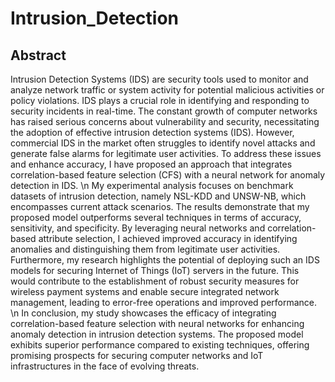 # Intrusion_Detection

## Abstract

Intrusion Detection Systems (IDS) are security tools used to monitor and analyze network
traffic or system activity for potential malicious activities or policy violations. IDS plays a
crucial role in identifying and responding to security incidents in real-time.
The constant growth of computer networks has raised serious concerns about vulnerability
and security, necessitating the adoption of effective intrusion detection systems (IDS).
However, commercial IDS in the market often struggles to identify novel attacks and generate
false alarms for legitimate user activities. To address these issues and enhance accuracy, I have
proposed an approach that integrates correlation-based feature selection (CFS) with a
neural network for anomaly detection in IDS.
\n My experimental analysis focuses on benchmark datasets of intrusion detection, namely
NSL-KDD and UNSW-NB, which encompasses current attack scenarios. The results
demonstrate that my proposed model outperforms several techniques in 
terms of accuracy, sensitivity, and specificity. By leveraging neural networks and
correlation-based attribute selection, I achieved improved accuracy in identifying anomalies
and distinguishing them from legitimate user activities.
Furthermore, my research highlights the potential of deploying such an IDS models for
securing Internet of Things (IoT) servers in the future. This would contribute to the
establishment of robust security measures for wireless payment systems and enable secure
integrated network management, leading to error-free operations and improved
performance.
\n In conclusion, my study showcases the efficacy of integrating correlation-based feature
selection with neural networks for enhancing anomaly detection in intrusion detection
systems. The proposed model exhibits superior performance compared to existing
techniques, offering promising prospects for securing computer networks and IoT
infrastructures in the face of evolving threats.
